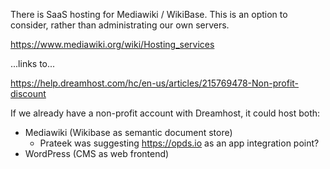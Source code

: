 
There is SaaS hosting for Mediawiki / WikiBase. This is an option to consider, rather than administrating our own servers.

https://www.mediawiki.org/wiki/Hosting_services

...links to...

https://help.dreamhost.com/hc/en-us/articles/215769478-Non-profit-discount

If we already have a non-profit account with Dreamhost, it could host both:
  - Mediawiki (Wikibase as semantic document store)
    - Prateek was suggesting https://opds.io as an app integration point?
  - WordPress (CMS as web frontend)
